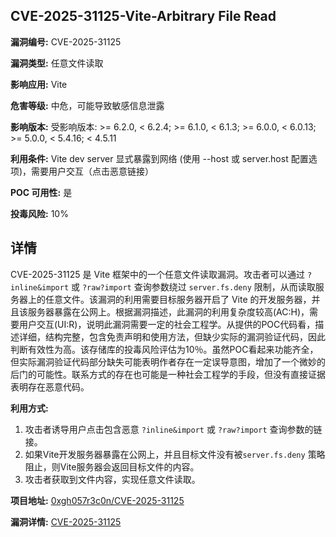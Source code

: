 ## CVE-2025-31125-Vite-Arbitrary File Read

**漏洞编号:** CVE-2025-31125

**漏洞类型:** 任意文件读取

**影响应用:** Vite

**危害等级:** 中危，可能导致敏感信息泄露

**影响版本:** 受影响版本: >= 6.2.0, < 6.2.4; >= 6.1.0, < 6.1.3; >= 6.0.0, < 6.0.13; >= 5.0.0, < 5.4.16; < 4.5.11

**利用条件:** Vite dev server 显式暴露到网络 (使用 --host 或 server.host 配置选项)，需要用户交互（点击恶意链接）

**POC 可用性:** 是

**投毒风险:** 10%

## 详情

CVE-2025-31125 是 Vite 框架中的一个任意文件读取漏洞。攻击者可以通过 `?inline&import` 或 `?raw?import` 查询参数绕过 `server.fs.deny` 限制，从而读取服务器上的任意文件。该漏洞的利用需要目标服务器开启了 Vite 的开发服务器，并且该服务器暴露在公网上。根据漏洞描述，此漏洞的利用复杂度较高(AC:H)，需要用户交互(UI:R)，说明此漏洞需要一定的社会工程学。从提供的POC代码看，描述详细，结构完整，包含免责声明和使用方法，但缺少实际的漏洞验证代码，因此判断有效性为高。该存储库的投毒风险评估为10％。虽然POC看起来功能齐全，但实际漏洞验证代码部分缺失可能表明作者存在一定误导意图，增加了一个微妙的后门的可能性。联系方式的存在也可能是一种社会工程学的手段，但没有直接证据表明存在恶意代码。

**利用方式:**

1.  攻击者诱导用户点击包含恶意 `?inline&import` 或 `?raw?import` 查询参数的链接。
2.  如果Vite开发服务器暴露在公网上，并且目标文件没有被`server.fs.deny` 策略阻止，则Vite服务器会返回目标文件的内容。
3.  攻击者获取到文件内容，实现任意文件读取。

**项目地址:** [0xgh057r3c0n/CVE-2025-31125](https://github.com/0xgh057r3c0n/CVE-2025-31125)

**漏洞详情:** [CVE-2025-31125](https://nvd.nist.gov/vuln/detail/CVE-2025-31125)